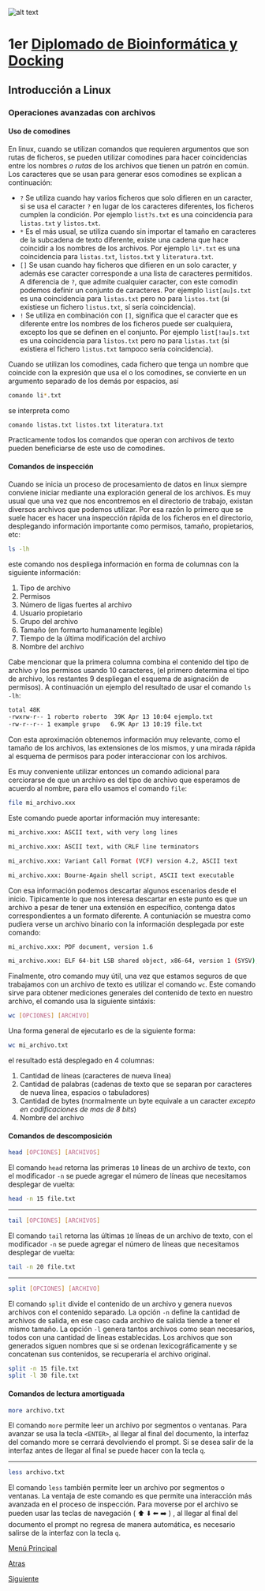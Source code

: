 ![alt text](https://solariabiodata.com.mx/images/solaria_banner.png "Soluciones de Siguiente Generación")
# 1er [Diplomado de Bioinformática y Docking](../)

## Introducción a Linux

### Operaciones avanzadas con archivos

#### Uso de comodines

En linux, cuando se utilizan comandos que requieren argumentos que son rutas de ficheros, se pueden utilizar comodines para hacer coincidencias entre los nombres _o rutas_ de los archivos que tienen un patrón en común. Los caracteres que se usan para generar esos comodines se explican a continuación:

 - `?` Se utiliza cuando hay varios ficheros que solo difieren en un caracter, si se usa el caracter `?` en lugar de los caracteres diferentes, los ficheros cumplen la condición. Por ejemplo `list?s.txt` es una coincidencia para `listas.txt` y `listos.txt`.
 - `*` Es el más usual, se utiliza cuando sin importar el tamaño en caracteres de la subcadena de texto diferente, existe una cadena que hace coincidir a los nombres de los archivos. Por ejemplo `li*.txt` es una coincidencia para `listas.txt`, `listos.txt` y `literatura.txt`. 
 - `[]` Se usan cuando hay ficheros que difieren en un solo caracter, y además ese caracter corresponde a una lista de caracteres permitidos. A diferencia de `?`, que admite cualquier caracter, con este comodín podemos definir un conjunto de caracteres. Por ejemplo `list[au]s.txt` es una coincidencia para `listas.txt` pero no para `listos.txt` (si existiese un fichero `listus.txt`, sí sería coincidencia).
 - `!` Se utiliza en combinación con `[]`, significa que el caracter que es diferente entre los nombres de los ficheros puede ser cualquiera, excepto los que se definen en el conjunto. Por ejemplo `list[!au]s.txt` es una coincidencia para `listos.txt` pero no para `listas.txt` (si existiera el fichero `listus.txt` tampoco sería coincidencia).

Cuando se utilizan los comodines, cada fichero que tenga un nombre que coincide con la expresión que usa el o los comodines, se convierte en un argumento separado de los demás por espacios, así
```bash
comando li*.txt
```
se interpreta como
```bash
comando listas.txt listos.txt literatura.txt
```
Practicamente todos los comandos que operan con archivos de texto pueden beneficiarse de este uso de comodines.

#### Comandos de inspección

Cuando se inicia un proceso de procesamiento de datos en linux siempre conviene iniciar mediante una exploración general de los archivos. Es muy usual que una vez que nos encontremos en el directorio de trabajo, existan diversos archivos que podemos utilizar. Por esa razón lo primero que se suele hacer es hacer una inspección rápida de los ficheros en el directorio, desplegando información importante como permisos, tamaño, propietarios, etc:

```bash
ls -lh
```
 
 este comando nos despliega información en forma de columnas con la siguiente información:
 
 1. Tipo de archivo
 2. Permisos
 3. Número de ligas fuertes al archivo
 4. Usuario propietario
 5. Grupo del archivo
 6. Tamaño (en formarto humanamente legible)
 7. Tiempo de la última modificación del archivo
 8. Nombre del archivo

Cabe mencionar que la primera columna combina el contenido del tipo de archivo y los permisos usando 10 caracteres, (el primero determina el tipo de archivo, los restantes 9 despliegan el esquema de asignación de permisos). A continuación un ejemplo del resultado de usar el comando `ls -lh`:

```bash
total 48K
-rwxrw-r-- 1 roberto roberto  39K Apr 13 10:04 ejemplo.txt
-rw-r--r-- 1 example grupo   6.9K Apr 13 10:19 file.txt
```

Con esta aproximación obtenemos información muy relevante, como el tamaño de los archivos, las extensiones de los mismos, y una mirada rápida al esquema de permisos para poder interaccionar con los archivos.

Es muy conveniente utilizar entonces un comando adicional para cerciorarse de que un archivo es del tipo de archivo que esperamos de acuerdo al nombre, para ello usamos el comando `file`:

```bash
file mi_archivo.xxx
```
Este comando puede aportar información muy interesante:

```bash
mi_archivo.xxx: ASCII text, with very long lines
```
```bash
mi_archivo.xxx: ASCII text, with CRLF line terminators
```
```bash
mi_archivo.xxx: Variant Call Format (VCF) version 4.2, ASCII text
```
```bash
mi_archivo.xxx: Bourne-Again shell script, ASCII text executable 
```

Con esa información podemos descartar algunos escenarios desde el inicio. Tipicamente lo que nos interesa descartar en este punto es que un archivo a pesar de tener una extensión en específico, contenga datos correspondientes a un formato diferente. A contuniación se muestra como pudiera verse un archivo binario con la información desplegada por este comando:

```bash
mi_archivo.xxx: PDF document, version 1.6
```
```bash
mi_archivo.xxx: ELF 64-bit LSB shared object, x86-64, version 1 (SYSV), dynamically linked, interpreter /lib64/ld-linux-x86-64.so.2, for GNU/Linux 2.6.32, with debug_info, not stripped 
```

Finalmente, otro comando muy útil, una vez que estamos seguros de que trabajamos con un archivo de texto  es utilizar el comando `wc`. Este comando sirve para obtener mediciones generales del contenido de texto en nuestro archivo, el comando usa la siguiente sintáxis:

```bash
wc [OPCIONES] [ARCHIVO]
```

Una forma general de ejecutarlo es de la siguiente forma:

```bash
wc mi_archivo.txt
```

el resultado está desplegado en 4 columnas:

 1. Cantidad de líneas (caracteres de nueva línea)
 2. Cantidad de palabras (cadenas de texto que se separan por caracteres de nueva línea, espacios o tabuladores)
 3. Cantidad de bytes (normalmente un byte equivale a un caracter _excepto en codificaciones de mas de 8 bits_)
 4. Nombre del archivo

#### Comandos de descomposición

```bash
head [OPCIONES] [ARCHIVOS]
```

El comando `head` retorna las primeras `10` líneas de un archivo de texto, con el modificador `-n` se puede agregar el número de líneas que necesitamos desplegar de vuelta:

```bash
head -n 15 file.txt
```
***
```bash
tail [OPCIONES] [ARCHIVOS]
```

El comando `tail` retorna las últimas `10` líneas de un archivo de texto, con el modificador `-n` se puede agregar el número de líneas que necesitamos desplegar de vuelta:

```bash
tail -n 20 file.txt
```
***

```bash
split [OPCIONES] [ARCHIVO]
```

El comando `split` divide el contenido de un archivo y genera nuevos archivos con el contenido separado. La opción `-n` define la cantidad de archivos de salida, en ese caso cada archivo de salida tiende a tener el mismo tamaño. La opción `-l` genera tantos archivos como sean necesarios, todos con una cantidad de líneas establecidas. Los archivos que son generados siguen nombres que si se ordenan lexicográficamente y se concatenan sus contenidos, se recuperaría el archivo original.

```bash
split -n 15 file.txt
split -l 30 file.txt
```

#### Comandos de lectura amortiguada

```bash
more archivo.txt
```
El comando `more` permite leer un archivo por segmentos o ventanas. Para avanzar se usa la tecla `<ENTER>`, al llegar al final del documento, la interfaz del comando more se cerrará devolviendo el prompt. Si se desea salir de la interfaz antes de llegar al final se puede hacer con la tecla `q`.

***

```bash
less archivo.txt
```
El comando `less` también permite leer un archivo por segmentos o ventanas. La ventaja de este comando es que permite una interacción más avanzada en el proceso de inspección. Para moverse por el archivo se pueden usar las teclas de navegación ( ⬆️ ⬇️ ⬅️ ➡️ ) , al llegar al final del documento el prompt no regresa de manera automática, es necesario salirse de la interfaz con la tecla `q`. 


[Menú Principal](../)

[Atras](./operacionesArchivosTexto)

[Siguiente](#)
